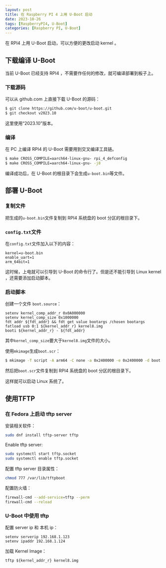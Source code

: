 ```yaml
---
layout: post
title: 在 Raspberry PI 4 上用 U-Boot 启动
date: 2023-10-26
tags: [RaspberryPI4, U-Boot]
categories: [Raspberry PI, U-Boot]
---
```


在 RPI4 上用 U-Boot 启动，可以方便的更改启动 kernel 。

## 下载编译 U-Boot

当前 U-Boot 已经支持 RPI4 ，不需要作任何的修改，就可编译部署到板子上。

### 下载源码

可以从 github.com 上直接下载 U-Boot 的源码：

```bash
$ git clone https://github.com/u-boot/u-boot.git
$ git checkout v2023.10
```

这里使用“2023.10”版本。

### 编译

在 PC 上编译 RPI4 的 U-Boot 需要用到交叉编译工具链。

```bash
$ make CROSS_COMPILE=aarch64-linux-gnu- rpi_4_defconfig
$ make CROSS_COMPILE=aarch64-linux-gnu- -j8
```

编译成功后，在 U-Boot 的根目录下会生成``u-boot.bin``等文件。

## 部署 U-Boot

### 复制文件

把生成的``u-boot.bin``文件复制到 RPI4 系统盘的 boot 分区的根目录下。

### ``config.txt``文件

在``config.txt``文件加入以下的内容：

```
kernel=u-boot.bin
enable_uart=1
arm_64bit=1
```

这时候，上电就可以引导到 U-Boot 的命令行了。但是还不能引导到 Linux kernel ，还需要添加启动脚本。

### 启动脚本

创建一个文件 ``boot.source``：

```
setenv kernel_comp_addr_r 0x0A000000
setenv kernel_comp_size 0x1000000
fdt addr ${fdt_addr} && fdt get value bootargs /chosen bootargs
fatload usb 0:1 ${kernel_addr_r} kernel8.img
booti ${kernel_addr_r} - ${fdt_addr}
```

其中``kernel_comp_size``要大于``kernel8.img``文件的大小。

使用``mkimage``生成``boot.scr``：

```bash
$ mkimage -T script -A arm64 -C none -a 0x2400000 -e 0x2400000 -d boot.source boot.scr
```

然后把``boot.scr``文件复制到 RPI4 系统盘的 boot 分区的根目录下。

这样就可以启动 Linux 系统了。

## 使用TFTP

### 在 Fedora 上启动 tftp server

安装相关软件：

```bash
sudo dnf install tftp-server tftp
```

Enable tftp server:

```bash
sudo systemctl start tftp.socket
sudo systemctl enable tftp.socket
```

配置 tftp server 目录属性：

```bash
chmod 777 /var/lib/tftpboot
```

配置防火墙：

```bash
firewall-cmd --add-service=tftp --perm
firewall-cmd --reload
```

### U-Boot 中使用 tftp

配置 server ip 和 本机 ip：

```
setenv serverip 192.168.1.123
setenv ipaddr 192.168.1.124
```

加载 Kernel Image：

```
tftp ${kernel_addr_r} kernel8.img
```
